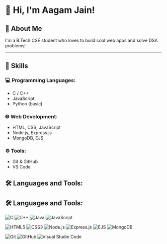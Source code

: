 # 👋 Hi, I'm Aagam Jain!

## 🚀 About Me
I'm a B.Tech CSE student who loves to build cool web apps and solve DSA problems!

---

## 🧠 Skills

### 💻 Programming Languages:
- C / C++
- JavaScript
- Python (basic)

### 🌐 Web Development:
- HTML, CSS, JavaScript
- Node.js, Express.js
- MongoDB, EJS

### ⚙️ Tools:
- Git & GitHub
- VS Code

## 🛠️ Languages and Tools:
## 🛠️ Languages and Tools:

<!-- Programming Languages -->
![C](https://img.shields.io/badge/C-00599C?style=for-the-badge&logo=c&logoColor=white)
![C++](https://img.shields.io/badge/C++-00599C?style=for-the-badge&logo=cplusplus&logoColor=white)
![Java](https://img.shields.io/badge/Java-ED8B00?style=for-the-badge&logo=openjdk&logoColor=white)
![JavaScript](https://img.shields.io/badge/JavaScript-F7DF1E?style=for-the-badge&logo=javascript&logoColor=black)

<!-- Web Technologies -->
![HTML5](https://img.shields.io/badge/HTML5-E34F26?style=for-the-badge&logo=html5&logoColor=white)
![CSS3](https://img.shields.io/badge/CSS3-1572B6?style=for-the-badge&logo=css3&logoColor=white)
![Node.js](https://img.shields.io/badge/Node.js-339933?style=for-the-badge&logo=nodedotjs&logoColor=white)
![Express.js](https://img.shields.io/badge/Express.js-000000?style=for-the-badge&logo=express&logoColor=white)
![EJS](https://img.shields.io/badge/EJS-FFDC00?style=for-the-badge&logoColor=black)
![MongoDB](https://img.shields.io/badge/MongoDB-4EA94B?style=for-the-badge&logo=mongodb&logoColor=white)

<!-- Tools -->
![Git](https://img.shields.io/badge/Git-F05032?style=for-the-badge&logo=git&logoColor=white)
![GitHub](https://img.shields.io/badge/GitHub-181717?style=for-the-badge&logo=github&logoColor=white)
![Visual Studio Code](https://img.shields.io/badge/VS%20Code-007ACC?style=for-the-badge&logo=visualstudiocode&logoColor=white)
